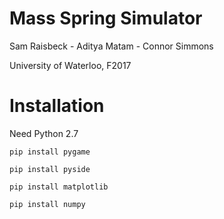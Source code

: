 # Mass Spring Simulator
Sam Raisbeck - Aditya Matam - Connor Simmons

University of Waterloo, F2017

# Installation
Need Python 2.7

`pip install pygame`

`pip install pyside`

`pip install matplotlib`

`pip install numpy`
